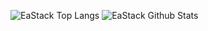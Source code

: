![EaStack Top Langs](https://github-readme-stats.vercel.app/api/top-langs/?username=eastack&langs_count=8&layout=compact&hide_border=true)
![EaStack Github Stats](https://github-readme-stats.vercel.app/api?username=eastack&show_icons=true&hide_border=true&hide_rank=true)
